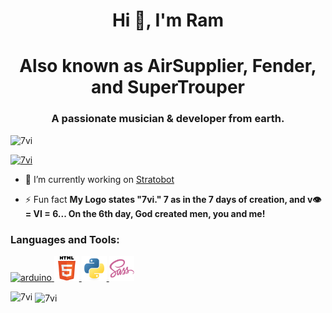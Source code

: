 <h1 align="center">Hi 👋, I'm Ram</h1>
<h1 align="center">Also known as AirSupplier, Fender, and SuperTrouper</h1>
<h3 align="center">A passionate musician & developer from earth.</h3>

<p align="left"> <img src="https://komarev.com/ghpvc/?username=7vi&label=Profile%20views&color=0e75b6&style=flat" alt="7vi" /> </p>

<p align="left"> <a href="https://github.com/ryo-ma/github-profile-trophy"><img src="https://github-profile-trophy.vercel.app/?username=7vi" alt="7vi" /></a> </p>

- 🔭 I’m currently working on [Stratobot](https://stratobot.github.io)

- ⚡ Fun fact **My Logo states "7vi." 7 as in the 7 days of creation, and v👁 = VI = 6... On the 6th day, God created men, you and me!**


<h3 align="left">Languages and Tools:</h3>
<p align="left"> <a href="https://www.arduino.cc/" target="_blank"> <img src="https://cdn.worldvectorlogo.com/logos/arduino-1.svg" alt="arduino" width="40" height="40"/> </a> <a href="https://www.w3.org/html/" target="_blank"> <img src="https://raw.githubusercontent.com/devicons/devicon/master/icons/html5/html5-original-wordmark.svg" alt="html5" width="40" height="40"/> </a> <a href="https://www.python.org" target="_blank"> <img src="https://raw.githubusercontent.com/devicons/devicon/master/icons/python/python-original.svg" alt="python" width="40" height="40"/> </a> <a href="https://sass-lang.com" target="_blank"> <img src="https://raw.githubusercontent.com/devicons/devicon/master/icons/sass/sass-original.svg" alt="sass" width="40" height="40"/> </a> </p>

<p><img align="left" src="https://github-readme-stats.vercel.app/api/top-langs?username=7vi&show_icons=true&locale=en&layout=compact" alt="7vi" /></p>

<p>&nbsp;<img align="center" src="https://github-readme-stats.vercel.app/api?username=7vi&show_icons=true&locale=en" alt="7vi" /></p>
